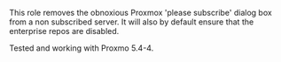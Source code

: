 This role removes the obnoxious Proxmox 'please subscribe' dialog box from a non subscribed server. It will also by default ensure that the enterprise repos are disabled.

Tested and working with Proxmo 5.4-4.

